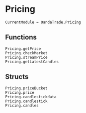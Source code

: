 # Pricing

```@meta
CurrentModule = OandaTrade.Pricing
```

## Functions
```@docs
Pricing.getPrice
Pricing.checkMarket
Pricing.streamPrice
Pricing.getLatestCandles
```

## Structs
```@docs
Pricing.priceBucket
Pricing.price
Pricing.candlestickdata
Pricing.candlestick
Pricing.candles
```
